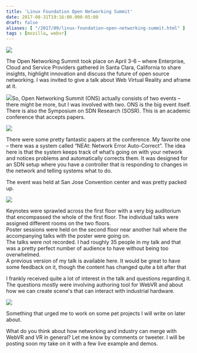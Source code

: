 ```yaml
---
title: 'Linux Foundation Open Networking Summit'
date: 2017-08-31T19:16:00.000-05:00
draft: false
aliases: [ "/2017/09/linux-foundation-open-networking-summit.html" ]
tags : [mozilla, webvr]
---
```


[![](https://www.opnfv.org/wp-content/uploads/sites/12/2017/01/ONS.png)](https://www.opnfv.org/wp-content/uploads/sites/12/2017/01/ONS.png)

The Open Networking Summit took place on April 3-6 – where Enterprise, Cloud and Service Providers gathered in Santa Clara, California to share insights, highlight innovation and discuss the future of open source networking. I was invited to give a talk about Web Virtual Reality and aframe at it.

[![](https://1.bp.blogspot.com/-LXpak-KXGJk/WaimR_73dOI/AAAAAAABbiI/_G5tzBqCK6kDBtc_5SnigF6NbjZL_9L3ACK4BGAYYCw/s200/IMG_20170403_132718.jpg)](http://1.bp.blogspot.com/-LXpak-KXGJk/WaimR_73dOI/AAAAAAABbiI/_G5tzBqCK6kDBtc_5SnigF6NbjZL_9L3ACK4BGAYYCw/s1600/IMG_20170403_132718.jpg)So, Open Networking Summit (ONS) actually consists of two events – there might be more, but I was involved with two. ONS is the big event itself. There is also the Symposium on SDN Research (SOSR). This is an academic conference that accepts papers. 

[![](https://2.bp.blogspot.com/-1vg7JGNSNfw/Wah2nXEKFVI/AAAAAAABbhg/uTJbTDVMejUapm0-8Qu2LgJr_wkNXnaDgCK4BGAYYCw/s400/IMG_20170403_132347.jpg)](http://2.bp.blogspot.com/-1vg7JGNSNfw/Wah2nXEKFVI/AAAAAAABbhg/uTJbTDVMejUapm0-8Qu2LgJr_wkNXnaDgCK4BGAYYCw/s1600/IMG_20170403_132347.jpg)

There were some pretty fantastic papers at the conference. My favorite one – there was a system called “NEAt: Network Error Auto-Correct”. The idea here is that the system keeps track of what’s going on with your network and notices problems and automatically corrects them. It was designed for an SDN setup where you have a controller that is responding to changes in the network and telling systems what to do.

  

The event was held at San Jose Convention center and was pretty packed up. 

[![](https://4.bp.blogspot.com/-ND6CqGMytlU/Wah7GPktw7I/AAAAAAABbhs/ORS9wBeFcToxCbn3A1A9ni2GIT7_XJ-bQCK4BGAYYCw/s400/IMG_20170405_111542.jpg)](http://4.bp.blogspot.com/-ND6CqGMytlU/Wah7GPktw7I/AAAAAAABbhs/ORS9wBeFcToxCbn3A1A9ni2GIT7_XJ-bQCK4BGAYYCw/s1600/IMG_20170405_111542.jpg)

Keynotes were sprawled across the first floor with a very big auditorium that encompassed the whole of the first floor. The individual talks were assigned different rooms on the two floors.  
Poster sessions were held on the second floor near another hall where the accompanying talks with the poster were going on.  
The talks were not recorded. I had roughly 35 people in my talk and that was a pretty perfect number of audience to have without being too overwhelmed.  
A previous version of my talk is available here. It would be great to have some feedback on it, though the content has changed quite a bit after that

  
I frankly received quite a lot of interest in the talk and questions regarding it. The questions mostly were involving authoring tool for WebVR and about how we can create scene's that can interact with industrial hardware.  

[![](https://3.bp.blogspot.com/--aYW9VnbxhY/WaimPw61QVI/AAAAAAABbiA/wcyMXOysNx0elIo-7TitUuSfrywVdaP5wCK4BGAYYCw/s400/IMG_20170404_103908.jpg)](http://3.bp.blogspot.com/--aYW9VnbxhY/WaimPw61QVI/AAAAAAABbiA/wcyMXOysNx0elIo-7TitUuSfrywVdaP5wCK4BGAYYCw/s1600/IMG_20170404_103908.jpg)

Something that urged me to work on some pet projects I will write on later about.  
  
What do you think about how networking and industry can merge with WebVR and VR in general? Let me know by comments or tweeter. I will be posting soon my take on it with a few live example and demos.